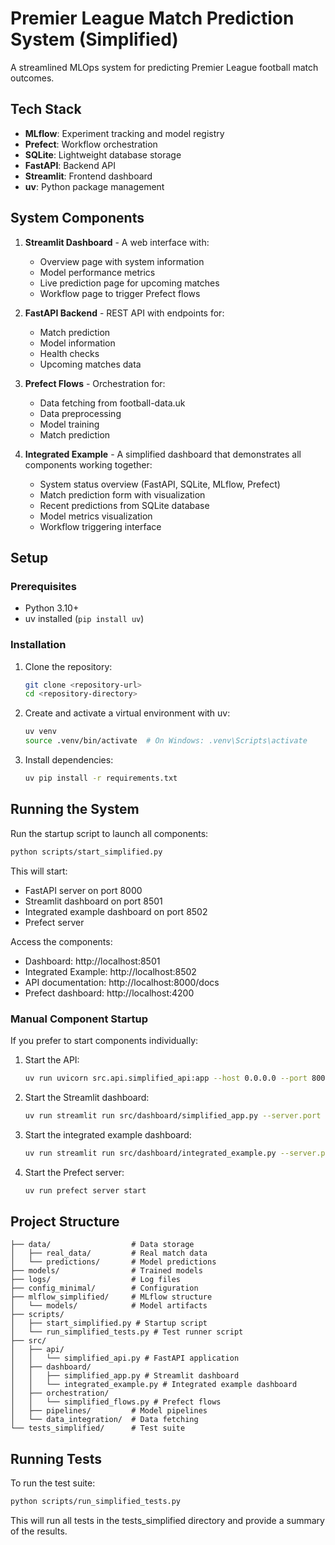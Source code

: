 # Premier League Match Prediction System (Simplified)

A streamlined MLOps system for predicting Premier League football match outcomes.

## Tech Stack

- **MLflow**: Experiment tracking and model registry
- **Prefect**: Workflow orchestration
- **SQLite**: Lightweight database storage
- **FastAPI**: Backend API
- **Streamlit**: Frontend dashboard
- **uv**: Python package management

## System Components

1. **Streamlit Dashboard** - A web interface with:
   - Overview page with system information
   - Model performance metrics
   - Live prediction page for upcoming matches
   - Workflow page to trigger Prefect flows

2. **FastAPI Backend** - REST API with endpoints for:
   - Match prediction
   - Model information
   - Health checks
   - Upcoming matches data

3. **Prefect Flows** - Orchestration for:
   - Data fetching from football-data.uk
   - Data preprocessing
   - Model training
   - Match prediction

4. **Integrated Example** - A simplified dashboard that demonstrates all components working together:
   - System status overview (FastAPI, SQLite, MLflow, Prefect)
   - Match prediction form with visualization
   - Recent predictions from SQLite database
   - Model metrics visualization
   - Workflow triggering interface

## Setup

### Prerequisites

- Python 3.10+
- uv installed (`pip install uv`)

### Installation

1. Clone the repository:
   ```bash
   git clone <repository-url>
   cd <repository-directory>
   ```

2. Create and activate a virtual environment with uv:
   ```bash
   uv venv
   source .venv/bin/activate  # On Windows: .venv\Scripts\activate
   ```

3. Install dependencies:
   ```bash
   uv pip install -r requirements.txt
   ```

## Running the System

Run the startup script to launch all components:

```bash
python scripts/start_simplified.py
```

This will start:
- FastAPI server on port 8000
- Streamlit dashboard on port 8501
- Integrated example dashboard on port 8502
- Prefect server

Access the components:
- Dashboard: http://localhost:8501
- Integrated Example: http://localhost:8502
- API documentation: http://localhost:8000/docs
- Prefect dashboard: http://localhost:4200

### Manual Component Startup

If you prefer to start components individually:

1. Start the API:
   ```bash
   uv run uvicorn src.api.simplified_api:app --host 0.0.0.0 --port 8000
   ```

2. Start the Streamlit dashboard:
   ```bash
   uv run streamlit run src/dashboard/simplified_app.py --server.port 8501
   ```

3. Start the integrated example dashboard:
   ```bash
   uv run streamlit run src/dashboard/integrated_example.py --server.port 8502
   ```

4. Start the Prefect server:
   ```bash
   uv run prefect server start
   ```

## Project Structure

```
├── data/                  # Data storage
│   ├── real_data/         # Real match data
│   └── predictions/       # Model predictions
├── models/                # Trained models
├── logs/                  # Log files
├── config_minimal/        # Configuration
├── mlflow_simplified/     # MLflow structure
│   └── models/            # Model artifacts
├── scripts/
│   ├── start_simplified.py # Startup script
│   └── run_simplified_tests.py # Test runner script
├── src/
│   ├── api/
│   │   └── simplified_api.py # FastAPI application
│   ├── dashboard/
│   │   ├── simplified_app.py # Streamlit dashboard
│   │   └── integrated_example.py # Integrated example dashboard
│   ├── orchestration/
│   │   └── simplified_flows.py # Prefect flows
│   ├── pipelines/         # Model pipelines
│   └── data_integration/  # Data fetching
└── tests_simplified/      # Test suite
```

## Running Tests

To run the test suite:

```bash
python scripts/run_simplified_tests.py
```

This will run all tests in the tests_simplified directory and provide a summary of the results. 